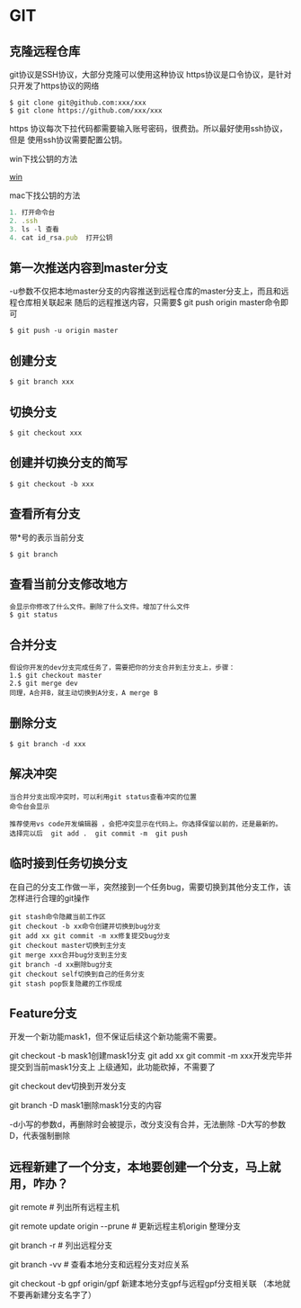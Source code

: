 # GIT

## 克隆远程仓库
git协议是SSH协议，大部分克隆可以使用这种协议
https协议是口令协议，是针对只开发了https协议的网络
```
$ git clone git@github.com:xxx/xxx
$ git clone https://github.com/xxx/xxx
```
https 协议每次下拉代码都需要输入账号密码，很费劲。所以最好使用ssh协议，但是
使用ssh协议需要配置公钥。

win下找公钥的方法

[win](https://blog.csdn.net/qq_17524035/article/details/70762162)

mac下找公钥的方法

```js
1. 打开命令台
2. .ssh
3. ls -l 查看
4. cat id_rsa.pub  打开公钥
```


## 第一次推送内容到master分支
-u参数不仅把本地master分支的内容推送到远程仓库的master分支上，而且和远程仓库相关联起来
随后的远程推送内容，只需要$ git push origin master命令即可
```
$ git push -u origin master
```
## 创建分支
```
$ git branch xxx
```
## 切换分支
```
$ git checkout xxx
```
## 创建并切换分支的简写
```
$ git checkout -b xxx
```
## 查看所有分支

带*号的表示当前分支
```
$ git branch
```
## 查看当前分支修改地方

```
会显示你修改了什么文件。删除了什么文件。增加了什么文件
$ git status
```
## 合并分支
```
假设你开发的dev分支完成任务了，需要把你的分支合并到主分支上，步骤：
1.$ git checkout master
2.$ git merge dev
同理，A合并B，就主动切换到A分支，A merge B

```
## 删除分支
```
$ git branch -d xxx
```
## 解决冲突
```
当合并分支出现冲突时，可以利用git status查看冲突的位置
命令台会显示

推荐使用vs code开发编辑器 ，会把冲突显示在代码上。你选择保留以前的，还是最新的。
选择完以后  git add .  git commit -m  git push
```


## 临时接到任务切换分支
在自己的分支工作做一半，突然接到一个任务bug，需要切换到其他分支工作，该怎样进行合理的git操作
```
git stash命令隐藏当前工作区
git checkout -b xx命令创建并切换到bug分支
git add xx git commit -m xx修复提交bug分支
git checkout master切换到主分支
git merge xxx合并bug分支到主分支
git branch -d xx删除bug分支
git checkout self切换到自己的任务分支
git stash pop恢复隐藏的工作现成
```
## Feature分支
开发一个新功能mask1，但不保证后续这个新功能需不需要。

git checkout -b mask1创建mask1分支
git add xx git commit -m xxx开发完毕并提交到当前mask1分支上
上级通知，此功能砍掉，不需要了

git checkout dev切换到开发分支

git branch -D mask1删除mask1分支的内容

-d小写的参数d，再删除时会被提示，改分支没有合并，无法删除
-D大写的参数D，代表强制删除

## 远程新建了一个分支，本地要创建一个分支，马上就用，咋办？

git remote        # 列出所有远程主机

git remote update origin --prune   # 更新远程主机origin 整理分支

git branch -r      # 列出远程分支

git branch -vv     # 查看本地分支和远程分支对应关系

git checkout -b gpf origin/gpf   新建本地分支gpf与远程gpf分支相关联  （本地就不要再新建分支名字了）

